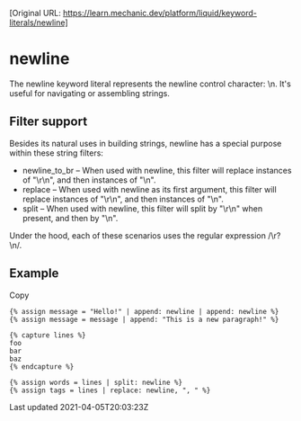 [Original URL: https://learn.mechanic.dev/platform/liquid/keyword-literals/newline]

# newline

The newline keyword literal represents the newline control character: \n. It's useful for navigating or assembling strings.

## Filter support

Besides its natural uses in building strings, newline has a special purpose within these string filters:

- newline\_to\_br – When used with newline, this filter will replace instances of "\r\n", and then instances of "\n".
- replace – When used with newline as its first argument, this filter will replace instances of "\r\n", and then instances of "\n".
- split – When used with newline, this filter will split by "\r\n" when present, and then by "\n".

Under the hood, each of these scenarios uses the regular expression /\r?\n/.

## Example

Copy

    {% assign message = "Hello!" | append: newline | append: newline %}
    {% assign message = message | append: "This is a new paragraph!" %}
    
    {% capture lines %}
    foo
    bar
    baz
    {% endcapture %}
    
    {% assign words = lines | split: newline %}
    {% assign tags = lines | replace: newline, ", " %}

Last updated 2021-04-05T20:03:23Z